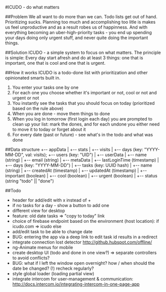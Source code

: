 #ICUDO - do what matters

##Problem
We all want to do more than we can.
Todo lists get out of hand. Prioritizing sucks. Planning too much and accomplishing too litle is makes us feel unproductive and as a result robes us of happinness. And with everything becoming an uber-high-priority tasks - you end up spending your days doing only urgent stuff, and never quite doing the important things.

##Solution
ICUDO - a simple system to focus on what matters. The principle is simple: Every day start afresh and do at least 3 things: one that is important, one that is cool and one that is urgent.

##How it works
ICUDO is a todo-done list with prioritization and other opinionated smarts built in.

1.  You enter your tasks one by one
2.  For each one you choose whether it's important or not, cool or not and urgent or not
3.  You instantly see the tasks that you should focus on today (prioritized based on the rule above)
4.  When you are done - move them things to done
5.  When you log in tomorrow (first login each day) you are prompted to clean up your list: mark the dones, and for each undone you either need to move it to today or forget about it
6.  For every date (past or future) - see what's in the todo and what was done

##Data structure
    +-- appData
    |   +-- stats
    |       +-- visits 
    |           +-- days (key: "YYYY-MM-DD", val: visits); 
    +-- users (key: "UID")
    |   +-- userData
    |       +-- name (string)
    |       +-- email (string)
    |   +-- metaData
    |       +-- lastLoginTime (timestamp)
    |   +-- days (key: "YYYY-MM-DD")
    |       +-- tasks (key: UUID hash)
    |           +-- name (string)
    |           +-- createdAt (timestamp)
    |           +-- updatedAt (timestamp)
    |           +-- important (boolean)
    |           +-- cool (boolean)
    |           +-- urgent (boolean)
    |           +-- status (string "todo" || "done")


##Todo
* header for add/edit with x instead of +
* if no tasks for a day - show a button to add one
* different view for desktop
* feature: old date tasks => "copy to today" link
* choice of firebase endpoint based on the environment (host location): if icudo.com => icudo else
* add/edit task to be able to change date
* BUG: entering the app via a deep link to edit task id results in a redirect
* integrate connection lost detector http://github.hubspot.com/offline/
* ng-Animate menus for mobile
* create desktop UI (todo and done in one view?)  => separate controllers to avoid conflicts?
* BUG: what if I left the window open overnight? how / when should the date be changed? (!) recheck regularly?
* style global loader (loading partial view)
* integrate intercom for user-management & communication: http://docs.intercom.io/integrating-intercom-in-one-page-app
